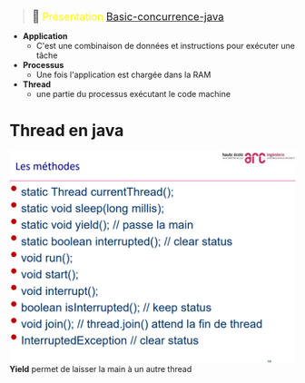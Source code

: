 > <span style="font-size: 1.5em">📖</span> <span style="color: yellow; font-size: 1.3em;">Présentation [Basic-concurrence-java](../Cours/Slides/01_Introduction%20Java%20Thread/Basic%20concurrence-Java.pdf)
 </span>


- **Application**
  - C'est une combinaison de données et instructions pour exécuter une tâche
- **Processus**
  - Une fois l'application est chargée dans la RAM
- **Thread**
  - une partie du processus exécutant le code machine


# Thread en java
![](Screen/2022-09-22-14-45-55.png)
**Yield** permet de laisser la main à un autre thread


